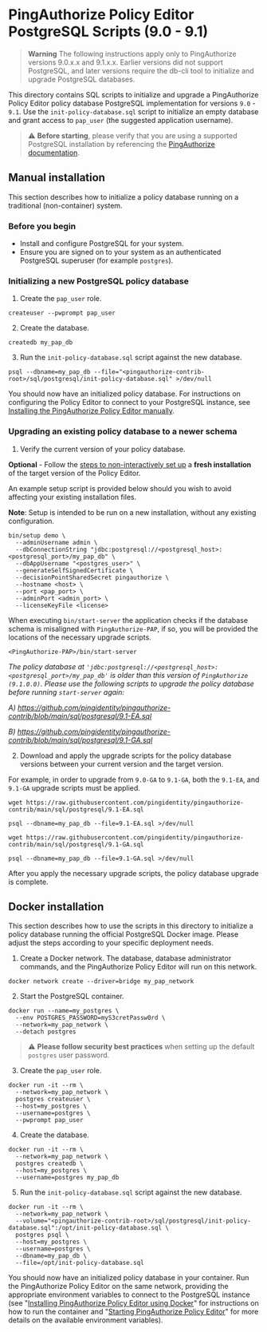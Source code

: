 # PingAuthorize Policy Editor PostgreSQL Scripts (9.0 - 9.1)
> **Warning**
> The following instructions apply only to PingAuthorize versions 9.0.x.x and 9.1.x.x. Earlier versions did not support PostgreSQL, and later versions require the db-cli tool to initialize and upgrade PostgreSQL databases.

This directory contains SQL scripts to initialize and upgrade a PingAuthorize Policy Editor policy
database PostgreSQL implementation for versions `9.0` - `9.1`. Use the `init-policy-database.sql` script to initialize an empty database
and grant access to `pap_user` (the suggested application username).
> :warning: **Before starting**, please verify that you are using a supported PostgreSQL installation by referencing
the [PingAuthorize documentation](https://docs.pingidentity.com/csh?Product=paz-latest&Page=home).
## Manual installation
This section describes how to initialize a policy database running on a traditional (non-container) system.

### Before you begin
* Install and configure PostgreSQL for your system.
* Ensure you are signed on to your system as an authenticated PostgreSQL superuser (for example `postgres`).

### Initializing a new PostgreSQL policy database
1. Create the `pap_user` role.
```
createuser --pwprompt pap_user
```
2. Create the database.
```
createdb my_pap_db
```
3. Run the `init-policy-database.sql` script against the new database.
```
psql --dbname=my_pap_db --file="<pingauthorize-contrib-root>/sql/postgresql/init-policy-database.sql" >/dev/null
```
You should now have an initialized policy database. For instructions on configuring the Policy Editor to connect to
your PostgreSQL instance, see [Installing the PingAuthorize Policy Editor manually](https://docs.pingidentity.com/csh?Product=paz-latest&context=paz_install_pe_noninteractive).


### Upgrading an existing policy database to a newer schema
1. Verify the current version of your policy database.

**Optional** - Follow the [steps to non-interactively set up](https://docs.pingidentity.com/csh?Product=paz-latest&context=paz_install_pe_noninteractive)
   a **fresh installation** of the target version of the Policy Editor.

   An example setup script is provided below should you wish to avoid affecting your existing installation files.

   **Note**: Setup is intended to be run on a new installation, without any existing configuration.

```
bin/setup demo \
  --adminUsername admin \
  --dbConnectionString "jdbc:postgresql://<postgresql_host>:<postgresql_port>/my_pap_db" \
  --dbAppUsername "<postgres_user>" \
  --generateSelfSignedCertificate \
  --decisionPointSharedSecret pingauthorize \
  --hostname <host> \
  --port <pap_port> \
  --adminPort <admin_port> \
  --licenseKeyFile <license>
```

When executing `bin/start-server` the application checks if the database schema is misaligned with `PingAuthorize-PAP`, if so, you will be provided the locations of the necessary upgrade scripts.

```
<PingAuthorize-PAP>/bin/start-server
```

_The policy database at `'jdbc:postgresql://<postgresql_host>:<postgresql_port>/my_pap_db'` is older than this version of `PingAuthorize (9.1.0.0)`. Please use the following scripts to upgrade the policy database before running `start-server` again:_

_A) https://github.com/pingidentity/pingauthorize-contrib/blob/main/sql/postgresql/9.1-EA.sql_

_B) https://github.com/pingidentity/pingauthorize-contrib/blob/main/sql/postgresql/9.1-GA.sql_


2. Download and apply the upgrade scripts for the policy database versions between your current version and the target version.

For example, in order to upgrade from `9.0-GA` to `9.1-GA`, both the `9.1-EA`, and `9.1-GA` upgrade scripts must be applied.

```
wget https://raw.githubusercontent.com/pingidentity/pingauthorize-contrib/main/sql/postgresql/9.1-EA.sql
```

```
psql --dbname=my_pap_db --file=9.1-EA.sql >/dev/null
```

```
wget https://raw.githubusercontent.com/pingidentity/pingauthorize-contrib/main/sql/postgresql/9.1-GA.sql
```


```
psql --dbname=my_pap_db --file=9.1-GA.sql >/dev/null
```

After you apply the necessary upgrade scripts, the policy database upgrade is complete.

## Docker installation
This section describes how to use the scripts in this directory to initialize a policy database running the official
PostgreSQL Docker image. Please adjust the steps according to your specific deployment needs.
1. Create a Docker network. The database, database administrator commands, and the PingAuthorize Policy Editor will
run on this network.
```
docker network create --driver=bridge my_pap_network
```
2. Start the PostgreSQL container.
```
docker run --name=my_postgres \
  --env POSTGRES_PASSWORD=myS3cretPassw0rd \
  --network=my_pap_network \
  --detach postgres
```
> :warning: **Please follow security best practices** when setting up the default `postgres` user password.
3. Create the `pap_user` role.
```
docker run -it --rm \
  --network=my_pap_network \
  postgres createuser \
  --host=my_postgres \
  --username=postgres \
  --pwprompt pap_user
```
4. Create the database.
```
docker run -it --rm \
  --network=my_pap_network \
  postgres createdb \
  --host=my_postgres \
  --username=postgres my_pap_db
```
5. Run the `init-policy-database.sql` script against the new database.
```
docker run -it --rm \
  --network=my_pap_network \
  --volume="<pingauthorize-contrib-root>/sql/postgresql/init-policy-database.sql":/opt/init-policy-database.sql \
  postgres psql \
  --host=my_postgres \
  --username=postgres \
  --dbname=my_pap_db \
  --file=/opt/init-policy-database.sql
```
You should now have an initialized policy database in your container. Run the PingAuthorize Policy Editor on the
same network, providing the appropriate environment variables to connect to the PostgreSQL instance 
(see "[Installing PingAuthorize Policy Editor using Docker](https://docs.pingidentity.com/csh?Product=paz-latest&context=paz_install_pe_docker)"
for instructions on how to run the container and "[Starting PingAuthorize Policy Editor](https://docs.pingidentity.com/csh?Product=paz-latest&context=paz_start_pe)"
for more details on the available environment variables).
